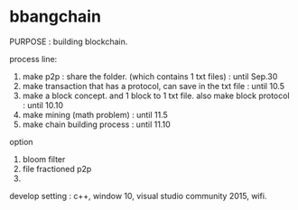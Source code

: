 # bbangchain

PURPOSE : building blockchain.

process line:
1. make p2p : share the folder. (which contains 1 txt files) : until Sep.30
2. make transaction that has a protocol, can save in the txt file : until 10.5
3. make a block concept. and 1 block to 1 txt file. also make block protocol : until 10.10
4. make mining (math problem) : until 11.5
5. make chain building process : until 11.10

option
1. bloom filter
2. file fractioned p2p
3. 


develop setting : c++, window 10, visual studio community 2015, wifi.

